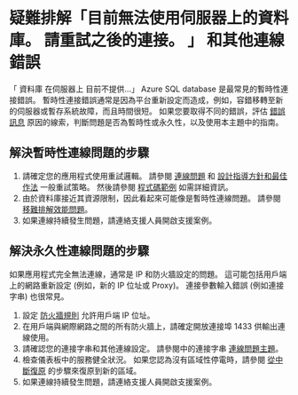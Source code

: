 <properties
    pageTitle="疑難排解 Azure SQL Database 的「目前無法使用伺服器上的資料庫」"
    description="找出並解決 Azure SQL Database 連接錯誤的步驟。"
    services="sql-database"
    documentationCenter=""
    authors="dalechen"
    manager="msmets"
    editor=""/>

<tags
    ms.service="sql-database"
    ms.workload="data-management"
    ms.tgt_pltfrm="na"
    ms.devlang="na"
    ms.topic="article"
    ms.date="12/10/2015"
    ms.author="daleche"/>

# 疑難排解「目前無法使用伺服器上的資料庫。 請重試之後的連接。 」 和其他連線錯誤
「 資料庫 <dbname> 在伺服器上 <servername> 目前不提供...」 Azure SQL database 是最常見的暫時性連接錯誤。 暫時性連接錯誤通常是因為平台重新設定而造成，例如，容錯移轉至新的伺服器或暫存系統故障，而且時間很短。 如果您要取得不同的錯誤，評估 [錯誤訊息](sql-database-develop-error-messages.md) 原因的線索，判斷問題是否為暫時性或永久性，以及使用本主題中的指南。

## 解決暫時性連線問題的步驟
1.  請確定您的應用程式使用重試邏輯。 請參閱 [連線問題](sql-database-connectivity-issues.md) 和 [設計指導方針和最佳作法](sql-database-connect-central-recommendations.md) 一般重試策略。 然後請參閱 [程式碼範例](sql-database-develop-quick-start-client-code-samples.md) 如需詳細資訊。
2.  由於資料庫接近其資源限制，因此看起來可能像是暫時性連線問題。 請參閱 [移難排解效能問題](sql-database-troubleshoot-performance.md)。
3.  如果連線持續發生問題，請連絡支援人員開啟支援案例。

## 解決永久性連線問題的步驟
如果應用程式完全無法連線，通常是 IP 和防火牆設定的問題。 這可能包括用戶端上的網路重新設定 (例如，新的 IP 位址或 Proxy)。 連接參數輸入錯誤 (例如連接字串) 也很常見。

1.  設定 [防火牆規則](sql-database-configure-firewall-settings.md) 允許用戶端 IP 位址。
2.  在用戶端與網際網路之間的所有防火牆上，請確定開放連接埠 1433 供輸出連線使用。
3.  請確認您的連接字串和其他連線設定。 請參閱中的連接字串 [連線問題主題](sql-database-connectivity-issues.md)。
4.  檢查儀表板中的服務健全狀況。 如果您認為沒有區域性停電時，請參閱 [從中斷復原](sql-database-disaster-recovery.md) 的步驟來復原到新的區域。
5.  如果連線持續發生問題，請連絡支援人員開啟支援案例。


